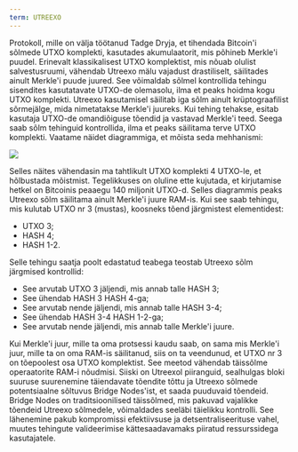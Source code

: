 ```yaml
---
term: UTREEXO
---
```


Protokoll, mille on välja töötanud Tadge Dryja, et tihendada Bitcoin'i sõlmede UTXO komplekti, kasutades akumulaatorit, mis põhineb Merkle'i puudel. Erinevalt klassikalisest UTXO komplektist, mis nõuab olulist salvestusruumi, vähendab Utreexo mälu vajadust drastiliselt, säilitades ainult Merkle'i puude juured. See võimaldab sõlmel kontrollida tehingu sisendites kasutatavate UTXO-de olemasolu, ilma et peaks hoidma kogu UTXO komplekti. Utreexo kasutamisel säilitab iga sõlm ainult krüptograafilist sõrmejälge, mida nimetatakse Merkle'i juureks. Kui tehing tehakse, esitab kasutaja UTXO-de omandiõiguse tõendid ja vastavad Merkle'i teed. Seega saab sõlm tehinguid kontrollida, ilma et peaks säilitama terve UTXO komplekti. Vaatame näidet diagrammiga, et mõista seda mehhanismi:

![](../../dictionnaire/assets/15.png)

Selles näites vähendasin ma tahtlikult UTXO komplekti 4 UTXO-le, et hõlbustada mõistmist. Tegelikkuses on oluline ette kujutada, et kirjutamise hetkel on Bitcoinis peaaegu 140 miljonit UTXO-d. Selles diagrammis peaks Utreexo sõlm säilitama ainult Merkle'i juure RAM-is. Kui see saab tehingu, mis kulutab UTXO nr 3 (mustas), koosneks tõend järgmistest elementidest:
* UTXO 3;
* HASH 4;
* HASH 1-2.

Selle tehingu saatja poolt edastatud teabega teostab Utreexo sõlm järgmised kontrollid:
* See arvutab UTXO 3 jäljendi, mis annab talle HASH 3;
* See ühendab HASH 3 HASH 4-ga;
* See arvutab nende jäljendi, mis annab talle HASH 3-4;
* See ühendab HASH 3-4 HASH 1-2-ga;
* See arvutab nende jäljendi, mis annab talle Merkle'i juure.

Kui Merkle'i juur, mille ta oma protsessi kaudu saab, on sama mis Merkle'i juur, mille ta on oma RAM-is säilitanud, siis on ta veendunud, et UTXO nr 3 on tõepoolest osa UTXO komplektist.
See meetod vähendab täissõlme operaatorite RAM-i nõudmisi. Siiski on Utreexol piiranguid, sealhulgas bloki suuruse suurenemine täiendavate tõendite tõttu ja Utreexo sõlmede potentsiaalne sõltuvus Bridge Nodes'ist, et saada puuduvaid tõendeid. Bridge Nodes on traditsioonilised täissõlmed, mis pakuvad vajalikke tõendeid Utreexo sõlmedele, võimaldades seeläbi täielikku kontrolli. See lähenemine pakub kompromissi efektiivsuse ja detsentraliseerituse vahel, muutes tehingute valideerimise kättesaadavamaks piiratud ressurssidega kasutajatele.